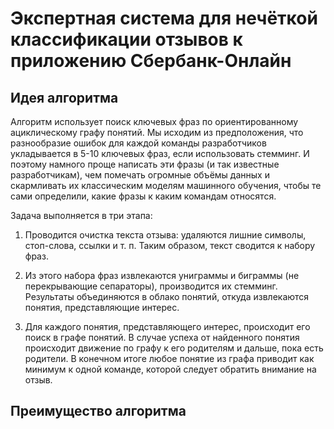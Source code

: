 # Экспертная система для нечёткой классификации отзывов к приложению Сбербанк-Онлайн

## Идея алгоритма

Алгоритм использует поиск ключевых фраз по ориентированному ациклическому графу понятий. Мы исходим из предположения, что разнообразие ошибок для каждой команды разработчиков укладывается в 5-10 ключевых фраз, если использовать стемминг. И поэтому намного проще написать эти фразы (и так известные разработчикам), чем помечать огромные объёмы данных и скармливать их классическим моделям машинного обучения, чтобы те сами определили, какие фразы к каким командам относятся.

Задача выполняется в три этапа:

1. Проводится очистка текста отзыва: удаляются лишние символы, стоп-слова, ссылки и т. п. Таким образом, текст сводится к набору фраз.

1. Из этого набора фраз извлекаются униграммы и биграммы (не перекрывающие сепараторы), производится их стемминг. Результаты объединяются в облако понятий, откуда извлекаются понятия, представляющие интерес.

1. Для каждого понятия, представляющего интерес, происходит его поиск в графе понятий. В случае успеха от найденного понятия происходит движение по графу к его родителям и дальше, пока есть родители. В конечном итоге любое понятие из графа приводит как минимум к одной команде, которой следует обратить внимание на отзыв.

## Преимущество алгоритма

